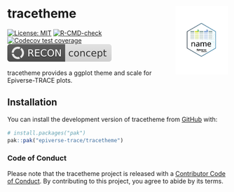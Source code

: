 
<!-- README.md is generated from README.Rmd. Please edit that file. -->
<!-- The code to render this README is stored in .github/workflows/render-readme.yaml -->
<!-- Variables marked with double curly braces will be transformed beforehand: -->
<!-- `packagename` is extracted from the DESCRIPTION file -->
<!-- `gh_repo` is extracted via a special environment variable in GitHub Actions -->

# tracetheme <img src="man/figures/logo.svg" align="right" width="120" alt="" />

<!-- badges: start -->

[![License:
MIT](https://img.shields.io/badge/License-MIT-yellow.svg)](https://opensource.org/license/mit/)
[![R-CMD-check](https://github.com/epiverse-trace/tracetheme/actions/workflows/R-CMD-check.yaml/badge.svg)](https://github.com/epiverse-trace/tracetheme/actions/workflows/R-CMD-check.yaml)
[![Codecov test
coverage](https://codecov.io/gh/epiverse-trace/tracetheme/branch/main/graph/badge.svg)](https://app.codecov.io/gh/epiverse-trace/tracetheme?branch=main)
[![lifecycle-concept](https://raw.githubusercontent.com/reconverse/reconverse.github.io/master/images/badge-concept.svg)](https://www.reconverse.org/lifecycle.html#concept)
<!-- badges: end -->

tracetheme provides a ggplot theme and scale for Epiverse-TRACE plots.

## Installation

You can install the development version of tracetheme from
[GitHub](https://github.com/) with:

``` r
# install.packages("pak")
pak::pak("epiverse-trace/tracetheme")
```

### Code of Conduct

Please note that the tracetheme project is released with a [Contributor
Code of
Conduct](https://github.com/epiverse-trace/.github/blob/main/CODE_OF_CONDUCT.md).
By contributing to this project, you agree to abide by its terms.
